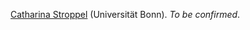 [Catharina Stroppel](https://www.math.uni-bonn.de/ag/stroppel/) (Universität Bonn). _To be confirmed_.
